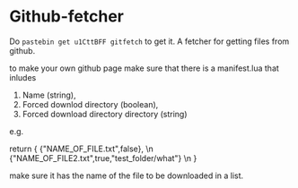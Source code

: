 # Github-fetcher

Do `pastebin get u1CttBFF gitfetch` to get it.
A fetcher for getting files from github.

to make your own github page make sure that there is a manifest.lua that inludes

1. Name (string),
2. Forced downlod directory (boolean),
3. Forced download directory directory (string)

e.g.

return {
  {"NAME_OF_FILE.txt",false}, \n
  {"NAME_OF_FILE2.txt",true,"test_folder/what"} \n
}

make sure it has the name of the file to be downloaded in a list.
